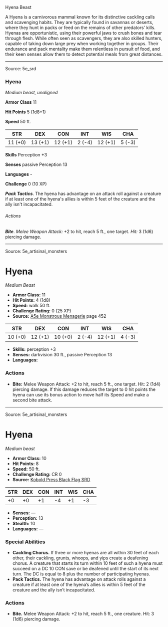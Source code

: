 <MonsterName/>Hyena</MonsterName>
<CreatureType/>Beast</CreatureType>

<summary>A Hyena is a carnivorous mammal known for its distinctive cackling calls and scavenging habits. They are typically found in savannas or deserts, where they hunt in packs or feed on the remains of other predators' kills. Hyenas are opportunistic, using their powerful jaws to crush bones and tear through flesh. While often seen as scavengers, they are also skilled hunters, capable of taking down large prey when working together in groups. Their endurance and pack mentality make them relentless in pursuit of food, and their keen senses allow them to detect potential meals from great distances.</summary>



---

Source: 5e_srd

### Hyena

*Medium beast, unaligned*

**Armor Class** 11

**Hit Points** 5 (1d8+1)

**Speed** 50 ft.

| STR     | DEX     | CON     | INT    | WIS     | CHA    |
|---------|---------|---------|--------|---------|--------|
| 11 (+0) | 13 (+1) | 12 (+1) | 2 (-4) | 12 (+1) | 5 (-3) |

**Skills** Perception +3

**Senses** passive Perception 13

**Languages** -

**Challenge** 0 (10 XP)

***Pack Tactics***. The hyena has advantage on an attack roll against a creature if at least one of the hyena's allies is within 5 feet of the creature and the ally isn't incapacitated.

###### Actions

***Bite***. *Melee Weapon Attack:* +2 to hit, reach 5 ft., one target. *Hit:* 3 (1d6) piercing damage.



---

Source: 5e_artisinal_monsters

# Hyena

*Medium* *Beast*

- **Armor Class:** 11
- **Hit Points:** 4 (1d8)
- **Speed:** walk 50 ft.
- **Challenge Rating:** 0 (25 XP)
- **Source:** [A5e Monstrous Menagerie](https://enpublishingrpg.com/products/level-up-monstrous-menagerie-a5e) page 452

| STR | DEX | CON | INT | WIS | CHA |
| --- | --- | --- | --- | --- | --- |
| 10 (+0) | 12 (+1) | 10 (+0) | 2 (-4) | 12 (+1) | 4 (-3) |

- **Skills:** perception +3
- **Senses:** darkvision 30 ft., passive Perception 13
- **Languages:** 

### Actions

- **Bite:** Melee Weapon Attack: +2 to hit, reach 5 ft., one target. Hit: 2 (1d4) piercing damage. If this damage reduces the target to 0 hit points  the hyena can use its bonus action to move half its Speed and make a second bite attack.






---

Source: 5e_artisinal_monsters

# Hyena

*Medium beast*

- **Armor Class:** 10
- **Hit Points:** 8
- **Speed:** 50 ft.
- **Challenge Rating:** CR 0
- **Source:** [Kobold Press Black Flag SRD](https://koboldpress.com/black-flag-roleplaying/)

| STR | DEX | CON | INT | WIS | CHA |
| --- | --- | --- | --- | --- | --- |
| +0 | +0 | +1 | -4 | +1 | -3 |

- **Senses:** —
- **Perception:** 13
- **Stealth:** 10
- **Languages:** —

### Special Abilities

- **Cackling Chorus.** If three or more hyenas are all within 30 feet of each other, their cackling, grunts, whoops, and yips create a deafening chorus. A creature that starts its turn within 10 feet of such a hyena must succeed on a DC 10 CON save or be deafened until the start of its next turn. The DC is equal to 8 plus the number of participating hyenas.
- **Pack Tactics.** The hyena has advantage on attack rolls against a creature if at least one of the hyena’s allies is within 5 feet of the creature and the ally isn’t incapacitated.

### Actions

- **Bite.** Melee Weapon Attack: +2 to hit, reach 5 ft., one creature. Hit: 3 (1d6) piercing damage.



